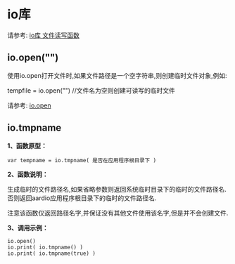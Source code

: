 # io库

 请参考: [io库 文件读写函数](libraries/kernel/io/io)

## io.open("")

使用io.open打开文件时,如果文件路径是一个空字符串,则创建临时文件对象,例如:

tempfile = io.open("") //文件名为空则创建可读写的临时文件

请参考: [io.open](libraries/kernel/io/io#open)

## **io.tmpname**

**1、函数原型：**

``` aau
var tempname = io.tmpname( 是否在应用程序根目录下 )
```


**2、函数说明：**

 生成临时的文件路径名,如果省略参数则返回系统临时目录下的临时的文件路径名.否则返回aardio应用程序根目录下的临时的文件路径名.

 注意该函数仅返回路径名字,并保证没有其他文件使用该名字,但是并不会创建文件.

**3、调用示例：**

``` aau
io.open()
io.print( io.tmpname() )
io.print( io.tmpname(true) )
```
